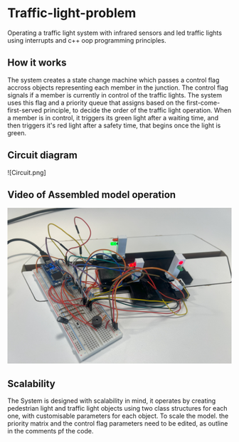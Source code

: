 # Traffic-light-problem
Operating a traffic light system with infrared sensors and led traffic lights using interrupts and c++ oop programming principles.
## How it works
The system creates a state change machine which passes a control flag accross objects representing each member in the junction. The control flag signals if a member is currently in control of the traffic lights.
The system uses this flag and a priority queue that assigns based on the first-come-first-served principle, to decide the order of the traffic light operation.
When a member is in control, it triggers its green light after a waiting time, and then triggers it's red light after a safety time, that begins once the light is green.
## Circuit diagram
![Circuit.png]
## Video of Assembled model operation
[<img src="TrafficImage.jpg" width="600" height="350">](https://www.youtube.com/embed/EN0yVmQZrjU?si=6mwJkgkvUsU3K6I4)


## Scalability
The System is designed with scalability in mind, it operates by creating pedestrian light and traffic light objects using two class structures for each one, with customisable parameters for each object.
To scale the model. the priority matrix and the control flag parameters need to be edited, as outline in the comments pf the code. 
